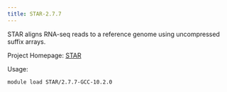 ```yaml
---
title: STAR-2.7.7
---
```

STAR aligns RNA-seq reads to a reference genome using uncompressed suffix arrays.

Project Homepage: [STAR](https://github.com/alexdobin/STAR)

Usage:
```
module load STAR/2.7.7-GCC-10.2.0
```
